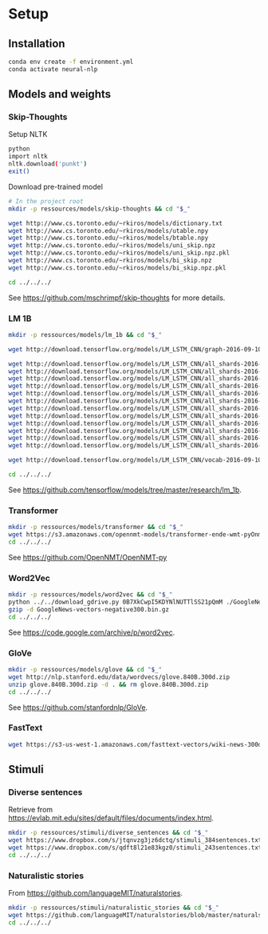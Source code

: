 
# Setup

## Installation
```bash
conda env create -f environment.yml
conda activate neural-nlp
```

## Models and weights

### Skip-Thoughts
Setup NLTK
```bash
python
import nltk
nltk.download('punkt')
exit()
```

Download pre-trained model
```bash
# In the project root
mkdir -p ressources/models/skip-thoughts && cd "$_"

wget http://www.cs.toronto.edu/~rkiros/models/dictionary.txt
wget http://www.cs.toronto.edu/~rkiros/models/utable.npy
wget http://www.cs.toronto.edu/~rkiros/models/btable.npy
wget http://www.cs.toronto.edu/~rkiros/models/uni_skip.npz
wget http://www.cs.toronto.edu/~rkiros/models/uni_skip.npz.pkl
wget http://www.cs.toronto.edu/~rkiros/models/bi_skip.npz
wget http://www.cs.toronto.edu/~rkiros/models/bi_skip.npz.pkl

cd ../../../
```
See https://github.com/mschrimpf/skip-thoughts for more details.

### LM 1B
```bash
mkdir -p ressources/models/lm_1b && cd "$_"

wget http://download.tensorflow.org/models/LM_LSTM_CNN/graph-2016-09-10.pbtxt

wget http://download.tensorflow.org/models/LM_LSTM_CNN/all_shards-2016-09-10/ckpt-base
wget http://download.tensorflow.org/models/LM_LSTM_CNN/all_shards-2016-09-10/ckpt-char-embedding
wget http://download.tensorflow.org/models/LM_LSTM_CNN/all_shards-2016-09-10/ckpt-lstm
wget http://download.tensorflow.org/models/LM_LSTM_CNN/all_shards-2016-09-10/ckpt-softmax0
wget http://download.tensorflow.org/models/LM_LSTM_CNN/all_shards-2016-09-10/ckpt-softmax1
wget http://download.tensorflow.org/models/LM_LSTM_CNN/all_shards-2016-09-10/ckpt-softmax2
wget http://download.tensorflow.org/models/LM_LSTM_CNN/all_shards-2016-09-10/ckpt-softmax3
wget http://download.tensorflow.org/models/LM_LSTM_CNN/all_shards-2016-09-10/ckpt-softmax4
wget http://download.tensorflow.org/models/LM_LSTM_CNN/all_shards-2016-09-10/ckpt-softmax5
wget http://download.tensorflow.org/models/LM_LSTM_CNN/all_shards-2016-09-10/ckpt-softmax6
wget http://download.tensorflow.org/models/LM_LSTM_CNN/all_shards-2016-09-10/ckpt-softmax7
wget http://download.tensorflow.org/models/LM_LSTM_CNN/all_shards-2016-09-10/ckpt-softmax8

wget http://download.tensorflow.org/models/LM_LSTM_CNN/vocab-2016-09-10.txt

cd ../../../
```
See https://github.com/tensorflow/models/tree/master/research/lm_1b.

### Transformer
```bash
mkdir -p ressources/models/transformer && cd "$_"
wget https://s3.amazonaws.com/opennmt-models/transformer-ende-wmt-pyOnmt.tar.gz
cd ../../../
```
See https://github.com/OpenNMT/OpenNMT-py

### Word2Vec
```bash
mkdir -p ressources/models/word2vec && cd "$_"
python ../../download_gdrive.py 0B7XkCwpI5KDYNlNUTTlSS21pQmM ./GoogleNews-vectors-negative300.bin.gz  # https://drive.google.com/uc?export=download&confirm=rLRy&id=0B7XkCwpI5KDYNlNUTTlSS21pQmM
gzip -d GoogleNews-vectors-negative300.bin.gz
cd ../../../
```
See https://code.google.com/archive/p/word2vec.

### GloVe
```bash
mkdir -p ressources/models/glove && cd "$_"
wget http://nlp.stanford.edu/data/wordvecs/glove.840B.300d.zip
unzip glove.840B.300d.zip -d . && rm glove.840B.300d.zip
cd ../../../
```
See https://github.com/stanfordnlp/GloVe.

### FastText
```bash
wget https://s3-us-west-1.amazonaws.com/fasttext-vectors/wiki-news-300d-1M.vec.zip
```


## Stimuli
### Diverse sentences
Retrieve from https://evlab.mit.edu/sites/default/files/documents/index.html.

```bash
mkdir -p ressources/stimuli/diverse_sentences && cd "$_"
wget https://www.dropbox.com/s/jtqnvzg3jz6dctq/stimuli_384sentences.txt?dl=1
wget https://www.dropbox.com/s/qdft8l21e83kgz0/stimuli_243sentences.txt?dl=1
cd ../../../
```

### Naturalistic stories
From https://github.com/languageMIT/naturalstories.

```bash
mkdir -p ressources/stimuli/naturalistic_stories && cd "$_"
wget https://github.com/languageMIT/naturalstories/blob/master/naturalstories_RTS/all_stories.tok
cd ../../../
```
